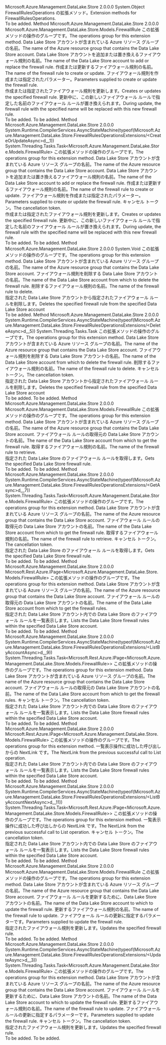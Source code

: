 <Type Name="FirewallRulesOperationsExtensions" FullName="Microsoft.Azure.Management.DataLake.Store.FirewallRulesOperationsExtensions">
  <TypeSignature Language="C#" Value="public static class FirewallRulesOperationsExtensions" />
  <TypeSignature Language="ILAsm" Value=".class public auto ansi abstract sealed beforefieldinit FirewallRulesOperationsExtensions extends System.Object" />
  <TypeSignature Language="DocId" Value="T:Microsoft.Azure.Management.DataLake.Store.FirewallRulesOperationsExtensions" />
  <TypeSignature Language="VB.NET" Value="Public Module FirewallRulesOperationsExtensions" />
  <TypeSignature Language="F#" Value="type FirewallRulesOperationsExtensions = class" />
  <AssemblyInfo>
    <AssemblyName>Microsoft.Azure.Management.DataLake.Store</AssemblyName>
    <AssemblyVersion>2.0.0.0</AssemblyVersion>
  </AssemblyInfo>
  <Base>
    <BaseTypeName>System.Object</BaseTypeName>
  </Base>
  <Interfaces />
  <Docs>
    <summary>
            <span data-ttu-id="fe01a-101">FirewallRulesOperations の拡張メソッド。</span><span class="sxs-lookup"><span data-stu-id="fe01a-101">Extension methods for FirewallRulesOperations.</span></span>
            </summary>
    <remarks>To be added.</remarks>
  </Docs>
  <Members>
    <Member MemberName="CreateOrUpdate">
      <MemberSignature Language="C#" Value="public static Microsoft.Azure.Management.DataLake.Store.Models.FirewallRule CreateOrUpdate (this Microsoft.Azure.Management.DataLake.Store.IFirewallRulesOperations operations, string resourceGroupName, string accountName, string firewallRuleName, Microsoft.Azure.Management.DataLake.Store.Models.FirewallRule parameters);" />
      <MemberSignature Language="ILAsm" Value=".method public static hidebysig class Microsoft.Azure.Management.DataLake.Store.Models.FirewallRule CreateOrUpdate(class Microsoft.Azure.Management.DataLake.Store.IFirewallRulesOperations operations, string resourceGroupName, string accountName, string firewallRuleName, class Microsoft.Azure.Management.DataLake.Store.Models.FirewallRule parameters) cil managed" />
      <MemberSignature Language="DocId" Value="M:Microsoft.Azure.Management.DataLake.Store.FirewallRulesOperationsExtensions.CreateOrUpdate(Microsoft.Azure.Management.DataLake.Store.IFirewallRulesOperations,System.String,System.String,System.String,Microsoft.Azure.Management.DataLake.Store.Models.FirewallRule)" />
      <MemberSignature Language="VB.NET" Value="&lt;Extension()&gt;&#xA;Public Function CreateOrUpdate (operations As IFirewallRulesOperations, resourceGroupName As String, accountName As String, firewallRuleName As String, parameters As FirewallRule) As FirewallRule" />
      <MemberSignature Language="F#" Value="static member CreateOrUpdate : Microsoft.Azure.Management.DataLake.Store.IFirewallRulesOperations * string * string * string * Microsoft.Azure.Management.DataLake.Store.Models.FirewallRule -&gt; Microsoft.Azure.Management.DataLake.Store.Models.FirewallRule" Usage="Microsoft.Azure.Management.DataLake.Store.FirewallRulesOperationsExtensions.CreateOrUpdate (operations, resourceGroupName, accountName, firewallRuleName, parameters)" />
      <MemberType>Method</MemberType>
      <AssemblyInfo>
        <AssemblyName>Microsoft.Azure.Management.DataLake.Store</AssemblyName>
        <AssemblyVersion>2.0.0.0</AssemblyVersion>
      </AssemblyInfo>
      <ReturnValue>
        <ReturnType>Microsoft.Azure.Management.DataLake.Store.Models.FirewallRule</ReturnType>
      </ReturnValue>
      <Parameters>
        <Parameter Name="operations" Type="Microsoft.Azure.Management.DataLake.Store.IFirewallRulesOperations" RefType="this" />
        <Parameter Name="resourceGroupName" Type="System.String" />
        <Parameter Name="accountName" Type="System.String" />
        <Parameter Name="firewallRuleName" Type="System.String" />
        <Parameter Name="parameters" Type="Microsoft.Azure.Management.DataLake.Store.Models.FirewallRule" />
      </Parameters>
      <Docs>
        <param name="operations">
            <span data-ttu-id="fe01a-102">この拡張メソッドの操作のグループです。</span><span class="sxs-lookup"><span data-stu-id="fe01a-102">The operations group for this extension method.</span></span>
            </param>
        <param name="resourceGroupName">
            <span data-ttu-id="fe01a-103">Data Lake Store アカウントが含まれている Azure リソース グループの名前。</span><span class="sxs-lookup"><span data-stu-id="fe01a-103">The name of the Azure resource group that contains the Data Lake Store account.</span></span>
            </param>
        <param name="accountName">
            <span data-ttu-id="fe01a-104">Data Lake Store アカウントを追加または置き換えるファイアウォール規則の名前。</span><span class="sxs-lookup"><span data-stu-id="fe01a-104">The name of the Data Lake Store account to add or replace the firewall rule.</span></span>
            </param>
        <param name="firewallRuleName">
            <span data-ttu-id="fe01a-105">作成または更新するファイアウォール規則の名前。</span><span class="sxs-lookup"><span data-stu-id="fe01a-105">The name of the firewall rule to create or update.</span></span>
            </param>
        <param name="parameters">
            <span data-ttu-id="fe01a-106">ファイアウォール規則を作成または指定されたパラメーター。</span><span class="sxs-lookup"><span data-stu-id="fe01a-106">Parameters supplied to create or update the firewall rule.</span></span>
            </param>
        <summary>
            <span data-ttu-id="fe01a-107">作成または指定されたファイアウォール規則を更新します。</span><span class="sxs-lookup"><span data-stu-id="fe01a-107">Creates or updates the specified firewall rule.</span></span> <span data-ttu-id="fe01a-108">更新中に、この新しいファイアウォール ルールで指定した名前のファイアウォール ルールが置き換えられます。</span><span class="sxs-lookup"><span data-stu-id="fe01a-108">During update, the firewall rule with the specified name will be replaced with this new firewall rule.</span></span>
            </summary>
        <returns>To be added.</returns>
        <remarks>To be added.</remarks>
      </Docs>
    </Member>
    <Member MemberName="CreateOrUpdateAsync">
      <MemberSignature Language="C#" Value="public static System.Threading.Tasks.Task&lt;Microsoft.Azure.Management.DataLake.Store.Models.FirewallRule&gt; CreateOrUpdateAsync (this Microsoft.Azure.Management.DataLake.Store.IFirewallRulesOperations operations, string resourceGroupName, string accountName, string firewallRuleName, Microsoft.Azure.Management.DataLake.Store.Models.FirewallRule parameters, System.Threading.CancellationToken cancellationToken = null);" />
      <MemberSignature Language="ILAsm" Value=".method public static hidebysig class System.Threading.Tasks.Task`1&lt;class Microsoft.Azure.Management.DataLake.Store.Models.FirewallRule&gt; CreateOrUpdateAsync(class Microsoft.Azure.Management.DataLake.Store.IFirewallRulesOperations operations, string resourceGroupName, string accountName, string firewallRuleName, class Microsoft.Azure.Management.DataLake.Store.Models.FirewallRule parameters, valuetype System.Threading.CancellationToken cancellationToken) cil managed" />
      <MemberSignature Language="DocId" Value="M:Microsoft.Azure.Management.DataLake.Store.FirewallRulesOperationsExtensions.CreateOrUpdateAsync(Microsoft.Azure.Management.DataLake.Store.IFirewallRulesOperations,System.String,System.String,System.String,Microsoft.Azure.Management.DataLake.Store.Models.FirewallRule,System.Threading.CancellationToken)" />
      <MemberSignature Language="F#" Value="static member CreateOrUpdateAsync : Microsoft.Azure.Management.DataLake.Store.IFirewallRulesOperations * string * string * string * Microsoft.Azure.Management.DataLake.Store.Models.FirewallRule * System.Threading.CancellationToken -&gt; System.Threading.Tasks.Task&lt;Microsoft.Azure.Management.DataLake.Store.Models.FirewallRule&gt;" Usage="Microsoft.Azure.Management.DataLake.Store.FirewallRulesOperationsExtensions.CreateOrUpdateAsync (operations, resourceGroupName, accountName, firewallRuleName, parameters, cancellationToken)" />
      <MemberType>Method</MemberType>
      <AssemblyInfo>
        <AssemblyName>Microsoft.Azure.Management.DataLake.Store</AssemblyName>
        <AssemblyVersion>2.0.0.0</AssemblyVersion>
      </AssemblyInfo>
      <Attributes>
        <Attribute>
          <AttributeName>System.Runtime.CompilerServices.AsyncStateMachine(typeof(Microsoft.Azure.Management.DataLake.Store.FirewallRulesOperationsExtensions/&lt;CreateOrUpdateAsync&gt;d__1))</AttributeName>
        </Attribute>
      </Attributes>
      <ReturnValue>
        <ReturnType>System.Threading.Tasks.Task&lt;Microsoft.Azure.Management.DataLake.Store.Models.FirewallRule&gt;</ReturnType>
      </ReturnValue>
      <Parameters>
        <Parameter Name="operations" Type="Microsoft.Azure.Management.DataLake.Store.IFirewallRulesOperations" RefType="this" />
        <Parameter Name="resourceGroupName" Type="System.String" />
        <Parameter Name="accountName" Type="System.String" />
        <Parameter Name="firewallRuleName" Type="System.String" />
        <Parameter Name="parameters" Type="Microsoft.Azure.Management.DataLake.Store.Models.FirewallRule" />
        <Parameter Name="cancellationToken" Type="System.Threading.CancellationToken" />
      </Parameters>
      <Docs>
        <param name="operations">
            <span data-ttu-id="fe01a-109">この拡張メソッドの操作のグループです。</span><span class="sxs-lookup"><span data-stu-id="fe01a-109">The operations group for this extension method.</span></span>
            </param>
        <param name="resourceGroupName">
            <span data-ttu-id="fe01a-110">Data Lake Store アカウントが含まれている Azure リソース グループの名前。</span><span class="sxs-lookup"><span data-stu-id="fe01a-110">The name of the Azure resource group that contains the Data Lake Store account.</span></span>
            </param>
        <param name="accountName">
            <span data-ttu-id="fe01a-111">Data Lake Store アカウントを追加または置き換えるファイアウォール規則の名前。</span><span class="sxs-lookup"><span data-stu-id="fe01a-111">The name of the Data Lake Store account to add or replace the firewall rule.</span></span>
            </param>
        <param name="firewallRuleName">
            <span data-ttu-id="fe01a-112">作成または更新するファイアウォール規則の名前。</span><span class="sxs-lookup"><span data-stu-id="fe01a-112">The name of the firewall rule to create or update.</span></span>
            </param>
        <param name="parameters">
            <span data-ttu-id="fe01a-113">ファイアウォール規則を作成または指定されたパラメーター。</span><span class="sxs-lookup"><span data-stu-id="fe01a-113">Parameters supplied to create or update the firewall rule.</span></span>
            </param>
        <param name="cancellationToken">
            <span data-ttu-id="fe01a-114">キャンセル トークン。</span><span class="sxs-lookup"><span data-stu-id="fe01a-114">The cancellation token.</span></span>
            </param>
        <summary>
            <span data-ttu-id="fe01a-115">作成または指定されたファイアウォール規則を更新します。</span><span class="sxs-lookup"><span data-stu-id="fe01a-115">Creates or updates the specified firewall rule.</span></span> <span data-ttu-id="fe01a-116">更新中に、この新しいファイアウォール ルールで指定した名前のファイアウォール ルールが置き換えられます。</span><span class="sxs-lookup"><span data-stu-id="fe01a-116">During update, the firewall rule with the specified name will be replaced with this new firewall rule.</span></span>
            </summary>
        <returns>To be added.</returns>
        <remarks>To be added.</remarks>
      </Docs>
    </Member>
    <Member MemberName="Delete">
      <MemberSignature Language="C#" Value="public static void Delete (this Microsoft.Azure.Management.DataLake.Store.IFirewallRulesOperations operations, string resourceGroupName, string accountName, string firewallRuleName);" />
      <MemberSignature Language="ILAsm" Value=".method public static hidebysig void Delete(class Microsoft.Azure.Management.DataLake.Store.IFirewallRulesOperations operations, string resourceGroupName, string accountName, string firewallRuleName) cil managed" />
      <MemberSignature Language="DocId" Value="M:Microsoft.Azure.Management.DataLake.Store.FirewallRulesOperationsExtensions.Delete(Microsoft.Azure.Management.DataLake.Store.IFirewallRulesOperations,System.String,System.String,System.String)" />
      <MemberSignature Language="VB.NET" Value="&lt;Extension()&gt;&#xA;Public Sub Delete (operations As IFirewallRulesOperations, resourceGroupName As String, accountName As String, firewallRuleName As String)" />
      <MemberSignature Language="F#" Value="static member Delete : Microsoft.Azure.Management.DataLake.Store.IFirewallRulesOperations * string * string * string -&gt; unit" Usage="Microsoft.Azure.Management.DataLake.Store.FirewallRulesOperationsExtensions.Delete (operations, resourceGroupName, accountName, firewallRuleName)" />
      <MemberType>Method</MemberType>
      <AssemblyInfo>
        <AssemblyName>Microsoft.Azure.Management.DataLake.Store</AssemblyName>
        <AssemblyVersion>2.0.0.0</AssemblyVersion>
      </AssemblyInfo>
      <ReturnValue>
        <ReturnType>System.Void</ReturnType>
      </ReturnValue>
      <Parameters>
        <Parameter Name="operations" Type="Microsoft.Azure.Management.DataLake.Store.IFirewallRulesOperations" RefType="this" />
        <Parameter Name="resourceGroupName" Type="System.String" />
        <Parameter Name="accountName" Type="System.String" />
        <Parameter Name="firewallRuleName" Type="System.String" />
      </Parameters>
      <Docs>
        <param name="operations">
            <span data-ttu-id="fe01a-117">この拡張メソッドの操作のグループです。</span><span class="sxs-lookup"><span data-stu-id="fe01a-117">The operations group for this extension method.</span></span>
            </param>
        <param name="resourceGroupName">
            <span data-ttu-id="fe01a-118">Data Lake Store アカウントが含まれている Azure リソース グループの名前。</span><span class="sxs-lookup"><span data-stu-id="fe01a-118">The name of the Azure resource group that contains the Data Lake Store account.</span></span>
            </param>
        <param name="accountName">
            <span data-ttu-id="fe01a-119">ファイアウォール規則を削除する Data Lake Store アカウントの名前。</span><span class="sxs-lookup"><span data-stu-id="fe01a-119">The name of the Data Lake Store account from which to delete the firewall rule.</span></span>
            </param>
        <param name="firewallRuleName">
            <span data-ttu-id="fe01a-120">削除するファイアウォール規則の名前。</span><span class="sxs-lookup"><span data-stu-id="fe01a-120">The name of the firewall rule to delete.</span></span>
            </param>
        <summary>
            <span data-ttu-id="fe01a-121">指定された Data Lake Store アカウントから指定されたファイアウォール ルールを削除します。</span><span class="sxs-lookup"><span data-stu-id="fe01a-121">Deletes the specified firewall rule from the specified Data Lake Store account</span></span>
            </summary>
        <remarks>To be added.</remarks>
      </Docs>
    </Member>
    <Member MemberName="DeleteAsync">
      <MemberSignature Language="C#" Value="public static System.Threading.Tasks.Task DeleteAsync (this Microsoft.Azure.Management.DataLake.Store.IFirewallRulesOperations operations, string resourceGroupName, string accountName, string firewallRuleName, System.Threading.CancellationToken cancellationToken = null);" />
      <MemberSignature Language="ILAsm" Value=".method public static hidebysig class System.Threading.Tasks.Task DeleteAsync(class Microsoft.Azure.Management.DataLake.Store.IFirewallRulesOperations operations, string resourceGroupName, string accountName, string firewallRuleName, valuetype System.Threading.CancellationToken cancellationToken) cil managed" />
      <MemberSignature Language="DocId" Value="M:Microsoft.Azure.Management.DataLake.Store.FirewallRulesOperationsExtensions.DeleteAsync(Microsoft.Azure.Management.DataLake.Store.IFirewallRulesOperations,System.String,System.String,System.String,System.Threading.CancellationToken)" />
      <MemberSignature Language="F#" Value="static member DeleteAsync : Microsoft.Azure.Management.DataLake.Store.IFirewallRulesOperations * string * string * string * System.Threading.CancellationToken -&gt; System.Threading.Tasks.Task" Usage="Microsoft.Azure.Management.DataLake.Store.FirewallRulesOperationsExtensions.DeleteAsync (operations, resourceGroupName, accountName, firewallRuleName, cancellationToken)" />
      <MemberType>Method</MemberType>
      <AssemblyInfo>
        <AssemblyName>Microsoft.Azure.Management.DataLake.Store</AssemblyName>
        <AssemblyVersion>2.0.0.0</AssemblyVersion>
      </AssemblyInfo>
      <Attributes>
        <Attribute>
          <AttributeName>System.Runtime.CompilerServices.AsyncStateMachine(typeof(Microsoft.Azure.Management.DataLake.Store.FirewallRulesOperationsExtensions/&lt;DeleteAsync&gt;d__5))</AttributeName>
        </Attribute>
      </Attributes>
      <ReturnValue>
        <ReturnType>System.Threading.Tasks.Task</ReturnType>
      </ReturnValue>
      <Parameters>
        <Parameter Name="operations" Type="Microsoft.Azure.Management.DataLake.Store.IFirewallRulesOperations" RefType="this" />
        <Parameter Name="resourceGroupName" Type="System.String" />
        <Parameter Name="accountName" Type="System.String" />
        <Parameter Name="firewallRuleName" Type="System.String" />
        <Parameter Name="cancellationToken" Type="System.Threading.CancellationToken" />
      </Parameters>
      <Docs>
        <param name="operations">
            <span data-ttu-id="fe01a-122">この拡張メソッドの操作のグループです。</span><span class="sxs-lookup"><span data-stu-id="fe01a-122">The operations group for this extension method.</span></span>
            </param>
        <param name="resourceGroupName">
            <span data-ttu-id="fe01a-123">Data Lake Store アカウントが含まれている Azure リソース グループの名前。</span><span class="sxs-lookup"><span data-stu-id="fe01a-123">The name of the Azure resource group that contains the Data Lake Store account.</span></span>
            </param>
        <param name="accountName">
            <span data-ttu-id="fe01a-124">ファイアウォール規則を削除する Data Lake Store アカウントの名前。</span><span class="sxs-lookup"><span data-stu-id="fe01a-124">The name of the Data Lake Store account from which to delete the firewall rule.</span></span>
            </param>
        <param name="firewallRuleName">
            <span data-ttu-id="fe01a-125">削除するファイアウォール規則の名前。</span><span class="sxs-lookup"><span data-stu-id="fe01a-125">The name of the firewall rule to delete.</span></span>
            </param>
        <param name="cancellationToken">
            <span data-ttu-id="fe01a-126">キャンセル トークン。</span><span class="sxs-lookup"><span data-stu-id="fe01a-126">The cancellation token.</span></span>
            </param>
        <summary>
            <span data-ttu-id="fe01a-127">指定された Data Lake Store アカウントから指定されたファイアウォール ルールを削除します。</span><span class="sxs-lookup"><span data-stu-id="fe01a-127">Deletes the specified firewall rule from the specified Data Lake Store account</span></span>
            </summary>
        <returns>To be added.</returns>
        <remarks>To be added.</remarks>
      </Docs>
    </Member>
    <Member MemberName="Get">
      <MemberSignature Language="C#" Value="public static Microsoft.Azure.Management.DataLake.Store.Models.FirewallRule Get (this Microsoft.Azure.Management.DataLake.Store.IFirewallRulesOperations operations, string resourceGroupName, string accountName, string firewallRuleName);" />
      <MemberSignature Language="ILAsm" Value=".method public static hidebysig class Microsoft.Azure.Management.DataLake.Store.Models.FirewallRule Get(class Microsoft.Azure.Management.DataLake.Store.IFirewallRulesOperations operations, string resourceGroupName, string accountName, string firewallRuleName) cil managed" />
      <MemberSignature Language="DocId" Value="M:Microsoft.Azure.Management.DataLake.Store.FirewallRulesOperationsExtensions.Get(Microsoft.Azure.Management.DataLake.Store.IFirewallRulesOperations,System.String,System.String,System.String)" />
      <MemberSignature Language="VB.NET" Value="&lt;Extension()&gt;&#xA;Public Function Get (operations As IFirewallRulesOperations, resourceGroupName As String, accountName As String, firewallRuleName As String) As FirewallRule" />
      <MemberSignature Language="F#" Value="static member Get : Microsoft.Azure.Management.DataLake.Store.IFirewallRulesOperations * string * string * string -&gt; Microsoft.Azure.Management.DataLake.Store.Models.FirewallRule" Usage="Microsoft.Azure.Management.DataLake.Store.FirewallRulesOperationsExtensions.Get (operations, resourceGroupName, accountName, firewallRuleName)" />
      <MemberType>Method</MemberType>
      <AssemblyInfo>
        <AssemblyName>Microsoft.Azure.Management.DataLake.Store</AssemblyName>
        <AssemblyVersion>2.0.0.0</AssemblyVersion>
      </AssemblyInfo>
      <ReturnValue>
        <ReturnType>Microsoft.Azure.Management.DataLake.Store.Models.FirewallRule</ReturnType>
      </ReturnValue>
      <Parameters>
        <Parameter Name="operations" Type="Microsoft.Azure.Management.DataLake.Store.IFirewallRulesOperations" RefType="this" />
        <Parameter Name="resourceGroupName" Type="System.String" />
        <Parameter Name="accountName" Type="System.String" />
        <Parameter Name="firewallRuleName" Type="System.String" />
      </Parameters>
      <Docs>
        <param name="operations">
            <span data-ttu-id="fe01a-128">この拡張メソッドの操作のグループです。</span><span class="sxs-lookup"><span data-stu-id="fe01a-128">The operations group for this extension method.</span></span>
            </param>
        <param name="resourceGroupName">
            <span data-ttu-id="fe01a-129">Data Lake Store アカウントが含まれている Azure リソース グループの名前。</span><span class="sxs-lookup"><span data-stu-id="fe01a-129">The name of the Azure resource group that contains the Data Lake Store account.</span></span>
            </param>
        <param name="accountName">
            <span data-ttu-id="fe01a-130">ファイアウォール ルールの取得元の Data Lake Store アカウントの名前。</span><span class="sxs-lookup"><span data-stu-id="fe01a-130">The name of the Data Lake Store account from which to get the firewall rule.</span></span>
            </param>
        <param name="firewallRuleName">
            <span data-ttu-id="fe01a-131">取得するファイアウォール規則の名前。</span><span class="sxs-lookup"><span data-stu-id="fe01a-131">The name of the firewall rule to retrieve.</span></span>
            </param>
        <summary>
            <span data-ttu-id="fe01a-132">指定された Data Lake Store のファイアウォール ルールを取得します。</span><span class="sxs-lookup"><span data-stu-id="fe01a-132">Gets the specified Data Lake Store firewall rule.</span></span>
            </summary>
        <returns>To be added.</returns>
        <remarks>To be added.</remarks>
      </Docs>
    </Member>
    <Member MemberName="GetAsync">
      <MemberSignature Language="C#" Value="public static System.Threading.Tasks.Task&lt;Microsoft.Azure.Management.DataLake.Store.Models.FirewallRule&gt; GetAsync (this Microsoft.Azure.Management.DataLake.Store.IFirewallRulesOperations operations, string resourceGroupName, string accountName, string firewallRuleName, System.Threading.CancellationToken cancellationToken = null);" />
      <MemberSignature Language="ILAsm" Value=".method public static hidebysig class System.Threading.Tasks.Task`1&lt;class Microsoft.Azure.Management.DataLake.Store.Models.FirewallRule&gt; GetAsync(class Microsoft.Azure.Management.DataLake.Store.IFirewallRulesOperations operations, string resourceGroupName, string accountName, string firewallRuleName, valuetype System.Threading.CancellationToken cancellationToken) cil managed" />
      <MemberSignature Language="DocId" Value="M:Microsoft.Azure.Management.DataLake.Store.FirewallRulesOperationsExtensions.GetAsync(Microsoft.Azure.Management.DataLake.Store.IFirewallRulesOperations,System.String,System.String,System.String,System.Threading.CancellationToken)" />
      <MemberSignature Language="F#" Value="static member GetAsync : Microsoft.Azure.Management.DataLake.Store.IFirewallRulesOperations * string * string * string * System.Threading.CancellationToken -&gt; System.Threading.Tasks.Task&lt;Microsoft.Azure.Management.DataLake.Store.Models.FirewallRule&gt;" Usage="Microsoft.Azure.Management.DataLake.Store.FirewallRulesOperationsExtensions.GetAsync (operations, resourceGroupName, accountName, firewallRuleName, cancellationToken)" />
      <MemberType>Method</MemberType>
      <AssemblyInfo>
        <AssemblyName>Microsoft.Azure.Management.DataLake.Store</AssemblyName>
        <AssemblyVersion>2.0.0.0</AssemblyVersion>
      </AssemblyInfo>
      <Attributes>
        <Attribute>
          <AttributeName>System.Runtime.CompilerServices.AsyncStateMachine(typeof(Microsoft.Azure.Management.DataLake.Store.FirewallRulesOperationsExtensions/&lt;GetAsync&gt;d__7))</AttributeName>
        </Attribute>
      </Attributes>
      <ReturnValue>
        <ReturnType>System.Threading.Tasks.Task&lt;Microsoft.Azure.Management.DataLake.Store.Models.FirewallRule&gt;</ReturnType>
      </ReturnValue>
      <Parameters>
        <Parameter Name="operations" Type="Microsoft.Azure.Management.DataLake.Store.IFirewallRulesOperations" RefType="this" />
        <Parameter Name="resourceGroupName" Type="System.String" />
        <Parameter Name="accountName" Type="System.String" />
        <Parameter Name="firewallRuleName" Type="System.String" />
        <Parameter Name="cancellationToken" Type="System.Threading.CancellationToken" />
      </Parameters>
      <Docs>
        <param name="operations">
            <span data-ttu-id="fe01a-133">この拡張メソッドの操作のグループです。</span><span class="sxs-lookup"><span data-stu-id="fe01a-133">The operations group for this extension method.</span></span>
            </param>
        <param name="resourceGroupName">
            <span data-ttu-id="fe01a-134">Data Lake Store アカウントが含まれている Azure リソース グループの名前。</span><span class="sxs-lookup"><span data-stu-id="fe01a-134">The name of the Azure resource group that contains the Data Lake Store account.</span></span>
            </param>
        <param name="accountName">
            <span data-ttu-id="fe01a-135">ファイアウォール ルールの取得元の Data Lake Store アカウントの名前。</span><span class="sxs-lookup"><span data-stu-id="fe01a-135">The name of the Data Lake Store account from which to get the firewall rule.</span></span>
            </param>
        <param name="firewallRuleName">
            <span data-ttu-id="fe01a-136">取得するファイアウォール規則の名前。</span><span class="sxs-lookup"><span data-stu-id="fe01a-136">The name of the firewall rule to retrieve.</span></span>
            </param>
        <param name="cancellationToken">
            <span data-ttu-id="fe01a-137">キャンセル トークン。</span><span class="sxs-lookup"><span data-stu-id="fe01a-137">The cancellation token.</span></span>
            </param>
        <summary>
            <span data-ttu-id="fe01a-138">指定された Data Lake Store のファイアウォール ルールを取得します。</span><span class="sxs-lookup"><span data-stu-id="fe01a-138">Gets the specified Data Lake Store firewall rule.</span></span>
            </summary>
        <returns>To be added.</returns>
        <remarks>To be added.</remarks>
      </Docs>
    </Member>
    <Member MemberName="ListByAccount">
      <MemberSignature Language="C#" Value="public static Microsoft.Rest.Azure.IPage&lt;Microsoft.Azure.Management.DataLake.Store.Models.FirewallRule&gt; ListByAccount (this Microsoft.Azure.Management.DataLake.Store.IFirewallRulesOperations operations, string resourceGroupName, string accountName);" />
      <MemberSignature Language="ILAsm" Value=".method public static hidebysig class Microsoft.Rest.Azure.IPage`1&lt;class Microsoft.Azure.Management.DataLake.Store.Models.FirewallRule&gt; ListByAccount(class Microsoft.Azure.Management.DataLake.Store.IFirewallRulesOperations operations, string resourceGroupName, string accountName) cil managed" />
      <MemberSignature Language="DocId" Value="M:Microsoft.Azure.Management.DataLake.Store.FirewallRulesOperationsExtensions.ListByAccount(Microsoft.Azure.Management.DataLake.Store.IFirewallRulesOperations,System.String,System.String)" />
      <MemberSignature Language="VB.NET" Value="&lt;Extension()&gt;&#xA;Public Function ListByAccount (operations As IFirewallRulesOperations, resourceGroupName As String, accountName As String) As IPage(Of FirewallRule)" />
      <MemberSignature Language="F#" Value="static member ListByAccount : Microsoft.Azure.Management.DataLake.Store.IFirewallRulesOperations * string * string -&gt; Microsoft.Rest.Azure.IPage&lt;Microsoft.Azure.Management.DataLake.Store.Models.FirewallRule&gt;" Usage="Microsoft.Azure.Management.DataLake.Store.FirewallRulesOperationsExtensions.ListByAccount (operations, resourceGroupName, accountName)" />
      <MemberType>Method</MemberType>
      <AssemblyInfo>
        <AssemblyName>Microsoft.Azure.Management.DataLake.Store</AssemblyName>
        <AssemblyVersion>2.0.0.0</AssemblyVersion>
      </AssemblyInfo>
      <ReturnValue>
        <ReturnType>Microsoft.Rest.Azure.IPage&lt;Microsoft.Azure.Management.DataLake.Store.Models.FirewallRule&gt;</ReturnType>
      </ReturnValue>
      <Parameters>
        <Parameter Name="operations" Type="Microsoft.Azure.Management.DataLake.Store.IFirewallRulesOperations" RefType="this" />
        <Parameter Name="resourceGroupName" Type="System.String" />
        <Parameter Name="accountName" Type="System.String" />
      </Parameters>
      <Docs>
        <param name="operations">
            <span data-ttu-id="fe01a-139">この拡張メソッドの操作のグループです。</span><span class="sxs-lookup"><span data-stu-id="fe01a-139">The operations group for this extension method.</span></span>
            </param>
        <param name="resourceGroupName">
            <span data-ttu-id="fe01a-140">Data Lake Store アカウントが含まれている Azure リソース グループの名前。</span><span class="sxs-lookup"><span data-stu-id="fe01a-140">The name of the Azure resource group that contains the Data Lake Store account.</span></span>
            </param>
        <param name="accountName">
            <span data-ttu-id="fe01a-141">ファイアウォール ルールの取得元の Data Lake Store アカウントの名前。</span><span class="sxs-lookup"><span data-stu-id="fe01a-141">The name of the Data Lake Store account from which to get the firewall rules.</span></span>
            </param>
        <summary>
            <span data-ttu-id="fe01a-142">指定された Data Lake Store アカウント内での Data Lake Store のファイアウォール ルールを一覧表示します。</span><span class="sxs-lookup"><span data-stu-id="fe01a-142">Lists the Data Lake Store firewall rules within the specified Data Lake Store account.</span></span>
            </summary>
        <returns>To be added.</returns>
        <remarks>To be added.</remarks>
      </Docs>
    </Member>
    <Member MemberName="ListByAccountAsync">
      <MemberSignature Language="C#" Value="public static System.Threading.Tasks.Task&lt;Microsoft.Rest.Azure.IPage&lt;Microsoft.Azure.Management.DataLake.Store.Models.FirewallRule&gt;&gt; ListByAccountAsync (this Microsoft.Azure.Management.DataLake.Store.IFirewallRulesOperations operations, string resourceGroupName, string accountName, System.Threading.CancellationToken cancellationToken = null);" />
      <MemberSignature Language="ILAsm" Value=".method public static hidebysig class System.Threading.Tasks.Task`1&lt;class Microsoft.Rest.Azure.IPage`1&lt;class Microsoft.Azure.Management.DataLake.Store.Models.FirewallRule&gt;&gt; ListByAccountAsync(class Microsoft.Azure.Management.DataLake.Store.IFirewallRulesOperations operations, string resourceGroupName, string accountName, valuetype System.Threading.CancellationToken cancellationToken) cil managed" />
      <MemberSignature Language="DocId" Value="M:Microsoft.Azure.Management.DataLake.Store.FirewallRulesOperationsExtensions.ListByAccountAsync(Microsoft.Azure.Management.DataLake.Store.IFirewallRulesOperations,System.String,System.String,System.Threading.CancellationToken)" />
      <MemberSignature Language="F#" Value="static member ListByAccountAsync : Microsoft.Azure.Management.DataLake.Store.IFirewallRulesOperations * string * string * System.Threading.CancellationToken -&gt; System.Threading.Tasks.Task&lt;Microsoft.Rest.Azure.IPage&lt;Microsoft.Azure.Management.DataLake.Store.Models.FirewallRule&gt;&gt;" Usage="Microsoft.Azure.Management.DataLake.Store.FirewallRulesOperationsExtensions.ListByAccountAsync (operations, resourceGroupName, accountName, cancellationToken)" />
      <MemberType>Method</MemberType>
      <AssemblyInfo>
        <AssemblyName>Microsoft.Azure.Management.DataLake.Store</AssemblyName>
        <AssemblyVersion>2.0.0.0</AssemblyVersion>
      </AssemblyInfo>
      <Attributes>
        <Attribute>
          <AttributeName>System.Runtime.CompilerServices.AsyncStateMachine(typeof(Microsoft.Azure.Management.DataLake.Store.FirewallRulesOperationsExtensions/&lt;ListByAccountAsync&gt;d__9))</AttributeName>
        </Attribute>
      </Attributes>
      <ReturnValue>
        <ReturnType>System.Threading.Tasks.Task&lt;Microsoft.Rest.Azure.IPage&lt;Microsoft.Azure.Management.DataLake.Store.Models.FirewallRule&gt;&gt;</ReturnType>
      </ReturnValue>
      <Parameters>
        <Parameter Name="operations" Type="Microsoft.Azure.Management.DataLake.Store.IFirewallRulesOperations" RefType="this" />
        <Parameter Name="resourceGroupName" Type="System.String" />
        <Parameter Name="accountName" Type="System.String" />
        <Parameter Name="cancellationToken" Type="System.Threading.CancellationToken" />
      </Parameters>
      <Docs>
        <param name="operations">
            <span data-ttu-id="fe01a-143">この拡張メソッドの操作のグループです。</span><span class="sxs-lookup"><span data-stu-id="fe01a-143">The operations group for this extension method.</span></span>
            </param>
        <param name="resourceGroupName">
            <span data-ttu-id="fe01a-144">Data Lake Store アカウントが含まれている Azure リソース グループの名前。</span><span class="sxs-lookup"><span data-stu-id="fe01a-144">The name of the Azure resource group that contains the Data Lake Store account.</span></span>
            </param>
        <param name="accountName">
            <span data-ttu-id="fe01a-145">ファイアウォール ルールの取得元の Data Lake Store アカウントの名前。</span><span class="sxs-lookup"><span data-stu-id="fe01a-145">The name of the Data Lake Store account from which to get the firewall rules.</span></span>
            </param>
        <param name="cancellationToken">
            <span data-ttu-id="fe01a-146">キャンセル トークン。</span><span class="sxs-lookup"><span data-stu-id="fe01a-146">The cancellation token.</span></span>
            </param>
        <summary>
            <span data-ttu-id="fe01a-147">指定された Data Lake Store アカウント内での Data Lake Store のファイアウォール ルールを一覧表示します。</span><span class="sxs-lookup"><span data-stu-id="fe01a-147">Lists the Data Lake Store firewall rules within the specified Data Lake Store account.</span></span>
            </summary>
        <returns>To be added.</returns>
        <remarks>To be added.</remarks>
      </Docs>
    </Member>
    <Member MemberName="ListByAccountNext">
      <MemberSignature Language="C#" Value="public static Microsoft.Rest.Azure.IPage&lt;Microsoft.Azure.Management.DataLake.Store.Models.FirewallRule&gt; ListByAccountNext (this Microsoft.Azure.Management.DataLake.Store.IFirewallRulesOperations operations, string nextPageLink);" />
      <MemberSignature Language="ILAsm" Value=".method public static hidebysig class Microsoft.Rest.Azure.IPage`1&lt;class Microsoft.Azure.Management.DataLake.Store.Models.FirewallRule&gt; ListByAccountNext(class Microsoft.Azure.Management.DataLake.Store.IFirewallRulesOperations operations, string nextPageLink) cil managed" />
      <MemberSignature Language="DocId" Value="M:Microsoft.Azure.Management.DataLake.Store.FirewallRulesOperationsExtensions.ListByAccountNext(Microsoft.Azure.Management.DataLake.Store.IFirewallRulesOperations,System.String)" />
      <MemberSignature Language="VB.NET" Value="&lt;Extension()&gt;&#xA;Public Function ListByAccountNext (operations As IFirewallRulesOperations, nextPageLink As String) As IPage(Of FirewallRule)" />
      <MemberSignature Language="F#" Value="static member ListByAccountNext : Microsoft.Azure.Management.DataLake.Store.IFirewallRulesOperations * string -&gt; Microsoft.Rest.Azure.IPage&lt;Microsoft.Azure.Management.DataLake.Store.Models.FirewallRule&gt;" Usage="Microsoft.Azure.Management.DataLake.Store.FirewallRulesOperationsExtensions.ListByAccountNext (operations, nextPageLink)" />
      <MemberType>Method</MemberType>
      <AssemblyInfo>
        <AssemblyName>Microsoft.Azure.Management.DataLake.Store</AssemblyName>
        <AssemblyVersion>2.0.0.0</AssemblyVersion>
      </AssemblyInfo>
      <ReturnValue>
        <ReturnType>Microsoft.Rest.Azure.IPage&lt;Microsoft.Azure.Management.DataLake.Store.Models.FirewallRule&gt;</ReturnType>
      </ReturnValue>
      <Parameters>
        <Parameter Name="operations" Type="Microsoft.Azure.Management.DataLake.Store.IFirewallRulesOperations" RefType="this" />
        <Parameter Name="nextPageLink" Type="System.String" />
      </Parameters>
      <Docs>
        <param name="operations">
            <span data-ttu-id="fe01a-148">この拡張メソッドの操作のグループです。</span><span class="sxs-lookup"><span data-stu-id="fe01a-148">The operations group for this extension method.</span></span>
            </param>
        <param name="nextPageLink">
            <span data-ttu-id="fe01a-149">一覧表示操作に成功した呼び出しからの NextLink です。</span><span class="sxs-lookup"><span data-stu-id="fe01a-149">The NextLink from the previous successful call to List operation.</span></span>
            </param>
        <summary>
            <span data-ttu-id="fe01a-150">指定された Data Lake Store アカウント内での Data Lake Store のファイアウォール ルールを一覧表示します。</span><span class="sxs-lookup"><span data-stu-id="fe01a-150">Lists the Data Lake Store firewall rules within the specified Data Lake Store account.</span></span>
            </summary>
        <returns>To be added.</returns>
        <remarks>To be added.</remarks>
      </Docs>
    </Member>
    <Member MemberName="ListByAccountNextAsync">
      <MemberSignature Language="C#" Value="public static System.Threading.Tasks.Task&lt;Microsoft.Rest.Azure.IPage&lt;Microsoft.Azure.Management.DataLake.Store.Models.FirewallRule&gt;&gt; ListByAccountNextAsync (this Microsoft.Azure.Management.DataLake.Store.IFirewallRulesOperations operations, string nextPageLink, System.Threading.CancellationToken cancellationToken = null);" />
      <MemberSignature Language="ILAsm" Value=".method public static hidebysig class System.Threading.Tasks.Task`1&lt;class Microsoft.Rest.Azure.IPage`1&lt;class Microsoft.Azure.Management.DataLake.Store.Models.FirewallRule&gt;&gt; ListByAccountNextAsync(class Microsoft.Azure.Management.DataLake.Store.IFirewallRulesOperations operations, string nextPageLink, valuetype System.Threading.CancellationToken cancellationToken) cil managed" />
      <MemberSignature Language="DocId" Value="M:Microsoft.Azure.Management.DataLake.Store.FirewallRulesOperationsExtensions.ListByAccountNextAsync(Microsoft.Azure.Management.DataLake.Store.IFirewallRulesOperations,System.String,System.Threading.CancellationToken)" />
      <MemberSignature Language="F#" Value="static member ListByAccountNextAsync : Microsoft.Azure.Management.DataLake.Store.IFirewallRulesOperations * string * System.Threading.CancellationToken -&gt; System.Threading.Tasks.Task&lt;Microsoft.Rest.Azure.IPage&lt;Microsoft.Azure.Management.DataLake.Store.Models.FirewallRule&gt;&gt;" Usage="Microsoft.Azure.Management.DataLake.Store.FirewallRulesOperationsExtensions.ListByAccountNextAsync (operations, nextPageLink, cancellationToken)" />
      <MemberType>Method</MemberType>
      <AssemblyInfo>
        <AssemblyName>Microsoft.Azure.Management.DataLake.Store</AssemblyName>
        <AssemblyVersion>2.0.0.0</AssemblyVersion>
      </AssemblyInfo>
      <Attributes>
        <Attribute>
          <AttributeName>System.Runtime.CompilerServices.AsyncStateMachine(typeof(Microsoft.Azure.Management.DataLake.Store.FirewallRulesOperationsExtensions/&lt;ListByAccountNextAsync&gt;d__11))</AttributeName>
        </Attribute>
      </Attributes>
      <ReturnValue>
        <ReturnType>System.Threading.Tasks.Task&lt;Microsoft.Rest.Azure.IPage&lt;Microsoft.Azure.Management.DataLake.Store.Models.FirewallRule&gt;&gt;</ReturnType>
      </ReturnValue>
      <Parameters>
        <Parameter Name="operations" Type="Microsoft.Azure.Management.DataLake.Store.IFirewallRulesOperations" RefType="this" />
        <Parameter Name="nextPageLink" Type="System.String" />
        <Parameter Name="cancellationToken" Type="System.Threading.CancellationToken" />
      </Parameters>
      <Docs>
        <param name="operations">
            <span data-ttu-id="fe01a-151">この拡張メソッドの操作のグループです。</span><span class="sxs-lookup"><span data-stu-id="fe01a-151">The operations group for this extension method.</span></span>
            </param>
        <param name="nextPageLink">
            <span data-ttu-id="fe01a-152">一覧表示操作に成功した呼び出しからの NextLink です。</span><span class="sxs-lookup"><span data-stu-id="fe01a-152">The NextLink from the previous successful call to List operation.</span></span>
            </param>
        <param name="cancellationToken">
            <span data-ttu-id="fe01a-153">キャンセル トークン。</span><span class="sxs-lookup"><span data-stu-id="fe01a-153">The cancellation token.</span></span>
            </param>
        <summary>
            <span data-ttu-id="fe01a-154">指定された Data Lake Store アカウント内での Data Lake Store のファイアウォール ルールを一覧表示します。</span><span class="sxs-lookup"><span data-stu-id="fe01a-154">Lists the Data Lake Store firewall rules within the specified Data Lake Store account.</span></span>
            </summary>
        <returns>To be added.</returns>
        <remarks>To be added.</remarks>
      </Docs>
    </Member>
    <Member MemberName="Update">
      <MemberSignature Language="C#" Value="public static Microsoft.Azure.Management.DataLake.Store.Models.FirewallRule Update (this Microsoft.Azure.Management.DataLake.Store.IFirewallRulesOperations operations, string resourceGroupName, string accountName, string firewallRuleName, Microsoft.Azure.Management.DataLake.Store.Models.UpdateFirewallRuleParameters parameters = null);" />
      <MemberSignature Language="ILAsm" Value=".method public static hidebysig class Microsoft.Azure.Management.DataLake.Store.Models.FirewallRule Update(class Microsoft.Azure.Management.DataLake.Store.IFirewallRulesOperations operations, string resourceGroupName, string accountName, string firewallRuleName, class Microsoft.Azure.Management.DataLake.Store.Models.UpdateFirewallRuleParameters parameters) cil managed" />
      <MemberSignature Language="DocId" Value="M:Microsoft.Azure.Management.DataLake.Store.FirewallRulesOperationsExtensions.Update(Microsoft.Azure.Management.DataLake.Store.IFirewallRulesOperations,System.String,System.String,System.String,Microsoft.Azure.Management.DataLake.Store.Models.UpdateFirewallRuleParameters)" />
      <MemberSignature Language="VB.NET" Value="&lt;Extension()&gt;&#xA;Public Function Update (operations As IFirewallRulesOperations, resourceGroupName As String, accountName As String, firewallRuleName As String, Optional parameters As UpdateFirewallRuleParameters = null) As FirewallRule" />
      <MemberSignature Language="F#" Value="static member Update : Microsoft.Azure.Management.DataLake.Store.IFirewallRulesOperations * string * string * string * Microsoft.Azure.Management.DataLake.Store.Models.UpdateFirewallRuleParameters -&gt; Microsoft.Azure.Management.DataLake.Store.Models.FirewallRule" Usage="Microsoft.Azure.Management.DataLake.Store.FirewallRulesOperationsExtensions.Update (operations, resourceGroupName, accountName, firewallRuleName, parameters)" />
      <MemberType>Method</MemberType>
      <AssemblyInfo>
        <AssemblyName>Microsoft.Azure.Management.DataLake.Store</AssemblyName>
        <AssemblyVersion>2.0.0.0</AssemblyVersion>
      </AssemblyInfo>
      <ReturnValue>
        <ReturnType>Microsoft.Azure.Management.DataLake.Store.Models.FirewallRule</ReturnType>
      </ReturnValue>
      <Parameters>
        <Parameter Name="operations" Type="Microsoft.Azure.Management.DataLake.Store.IFirewallRulesOperations" RefType="this" />
        <Parameter Name="resourceGroupName" Type="System.String" />
        <Parameter Name="accountName" Type="System.String" />
        <Parameter Name="firewallRuleName" Type="System.String" />
        <Parameter Name="parameters" Type="Microsoft.Azure.Management.DataLake.Store.Models.UpdateFirewallRuleParameters" />
      </Parameters>
      <Docs>
        <param name="operations">
            <span data-ttu-id="fe01a-155">この拡張メソッドの操作のグループです。</span><span class="sxs-lookup"><span data-stu-id="fe01a-155">The operations group for this extension method.</span></span>
            </param>
        <param name="resourceGroupName">
            <span data-ttu-id="fe01a-156">Data Lake Store アカウントが含まれている Azure リソース グループの名前。</span><span class="sxs-lookup"><span data-stu-id="fe01a-156">The name of the Azure resource group that contains the Data Lake Store account.</span></span>
            </param>
        <param name="accountName">
            <span data-ttu-id="fe01a-157">ファイアウォール ルールを更新するために、Data Lake Store アカウントの名前。</span><span class="sxs-lookup"><span data-stu-id="fe01a-157">The name of the Data Lake Store account to which to update the firewall rule.</span></span>
            </param>
        <param name="firewallRuleName">
            <span data-ttu-id="fe01a-158">更新するファイアウォール規則の名前。</span><span class="sxs-lookup"><span data-stu-id="fe01a-158">The name of the firewall rule to update.</span></span>
            </param>
        <param name="parameters">
            <span data-ttu-id="fe01a-159">ファイアウォール ルールの更新に指定するパラメーターです。</span><span class="sxs-lookup"><span data-stu-id="fe01a-159">Parameters supplied to update the firewall rule.</span></span>
            </param>
        <summary>
            <span data-ttu-id="fe01a-160">指定されたファイアウォール規則を更新します。</span><span class="sxs-lookup"><span data-stu-id="fe01a-160">Updates the specified firewall rule.</span></span>
            </summary>
        <returns>To be added.</returns>
        <remarks>To be added.</remarks>
      </Docs>
    </Member>
    <Member MemberName="UpdateAsync">
      <MemberSignature Language="C#" Value="public static System.Threading.Tasks.Task&lt;Microsoft.Azure.Management.DataLake.Store.Models.FirewallRule&gt; UpdateAsync (this Microsoft.Azure.Management.DataLake.Store.IFirewallRulesOperations operations, string resourceGroupName, string accountName, string firewallRuleName, Microsoft.Azure.Management.DataLake.Store.Models.UpdateFirewallRuleParameters parameters = null, System.Threading.CancellationToken cancellationToken = null);" />
      <MemberSignature Language="ILAsm" Value=".method public static hidebysig class System.Threading.Tasks.Task`1&lt;class Microsoft.Azure.Management.DataLake.Store.Models.FirewallRule&gt; UpdateAsync(class Microsoft.Azure.Management.DataLake.Store.IFirewallRulesOperations operations, string resourceGroupName, string accountName, string firewallRuleName, class Microsoft.Azure.Management.DataLake.Store.Models.UpdateFirewallRuleParameters parameters, valuetype System.Threading.CancellationToken cancellationToken) cil managed" />
      <MemberSignature Language="DocId" Value="M:Microsoft.Azure.Management.DataLake.Store.FirewallRulesOperationsExtensions.UpdateAsync(Microsoft.Azure.Management.DataLake.Store.IFirewallRulesOperations,System.String,System.String,System.String,Microsoft.Azure.Management.DataLake.Store.Models.UpdateFirewallRuleParameters,System.Threading.CancellationToken)" />
      <MemberSignature Language="F#" Value="static member UpdateAsync : Microsoft.Azure.Management.DataLake.Store.IFirewallRulesOperations * string * string * string * Microsoft.Azure.Management.DataLake.Store.Models.UpdateFirewallRuleParameters * System.Threading.CancellationToken -&gt; System.Threading.Tasks.Task&lt;Microsoft.Azure.Management.DataLake.Store.Models.FirewallRule&gt;" Usage="Microsoft.Azure.Management.DataLake.Store.FirewallRulesOperationsExtensions.UpdateAsync (operations, resourceGroupName, accountName, firewallRuleName, parameters, cancellationToken)" />
      <MemberType>Method</MemberType>
      <AssemblyInfo>
        <AssemblyName>Microsoft.Azure.Management.DataLake.Store</AssemblyName>
        <AssemblyVersion>2.0.0.0</AssemblyVersion>
      </AssemblyInfo>
      <Attributes>
        <Attribute>
          <AttributeName>System.Runtime.CompilerServices.AsyncStateMachine(typeof(Microsoft.Azure.Management.DataLake.Store.FirewallRulesOperationsExtensions/&lt;UpdateAsync&gt;d__3))</AttributeName>
        </Attribute>
      </Attributes>
      <ReturnValue>
        <ReturnType>System.Threading.Tasks.Task&lt;Microsoft.Azure.Management.DataLake.Store.Models.FirewallRule&gt;</ReturnType>
      </ReturnValue>
      <Parameters>
        <Parameter Name="operations" Type="Microsoft.Azure.Management.DataLake.Store.IFirewallRulesOperations" RefType="this" />
        <Parameter Name="resourceGroupName" Type="System.String" />
        <Parameter Name="accountName" Type="System.String" />
        <Parameter Name="firewallRuleName" Type="System.String" />
        <Parameter Name="parameters" Type="Microsoft.Azure.Management.DataLake.Store.Models.UpdateFirewallRuleParameters" />
        <Parameter Name="cancellationToken" Type="System.Threading.CancellationToken" />
      </Parameters>
      <Docs>
        <param name="operations">
            <span data-ttu-id="fe01a-161">この拡張メソッドの操作のグループです。</span><span class="sxs-lookup"><span data-stu-id="fe01a-161">The operations group for this extension method.</span></span>
            </param>
        <param name="resourceGroupName">
            <span data-ttu-id="fe01a-162">Data Lake Store アカウントが含まれている Azure リソース グループの名前。</span><span class="sxs-lookup"><span data-stu-id="fe01a-162">The name of the Azure resource group that contains the Data Lake Store account.</span></span>
            </param>
        <param name="accountName">
            <span data-ttu-id="fe01a-163">ファイアウォール ルールを更新するために、Data Lake Store アカウントの名前。</span><span class="sxs-lookup"><span data-stu-id="fe01a-163">The name of the Data Lake Store account to which to update the firewall rule.</span></span>
            </param>
        <param name="firewallRuleName">
            <span data-ttu-id="fe01a-164">更新するファイアウォール規則の名前。</span><span class="sxs-lookup"><span data-stu-id="fe01a-164">The name of the firewall rule to update.</span></span>
            </param>
        <param name="parameters">
            <span data-ttu-id="fe01a-165">ファイアウォール ルールの更新に指定するパラメーターです。</span><span class="sxs-lookup"><span data-stu-id="fe01a-165">Parameters supplied to update the firewall rule.</span></span>
            </param>
        <param name="cancellationToken">
            <span data-ttu-id="fe01a-166">キャンセル トークン。</span><span class="sxs-lookup"><span data-stu-id="fe01a-166">The cancellation token.</span></span>
            </param>
        <summary>
            <span data-ttu-id="fe01a-167">指定されたファイアウォール規則を更新します。</span><span class="sxs-lookup"><span data-stu-id="fe01a-167">Updates the specified firewall rule.</span></span>
            </summary>
        <returns>To be added.</returns>
        <remarks>To be added.</remarks>
      </Docs>
    </Member>
  </Members>
</Type>